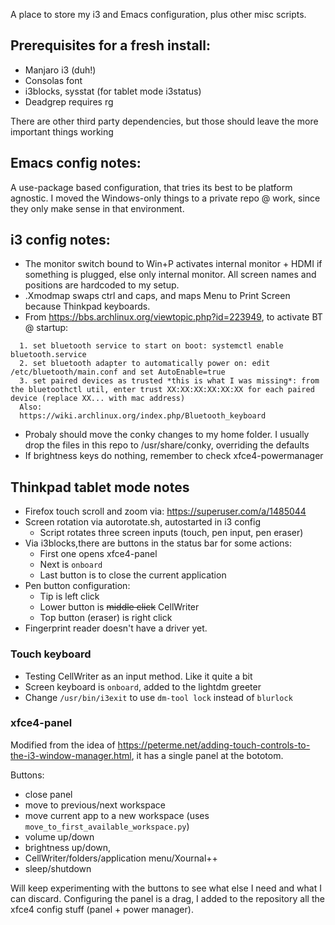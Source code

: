 A place to store my i3 and Emacs configuration, plus other misc scripts.

## Prerequisites for a fresh install:

* Manjaro i3 (duh!)
* Consolas font
* i3blocks, sysstat (for tablet mode i3status)
* Deadgrep requires rg

There are other third party dependencies, but those should leave the more important things working

## Emacs config notes:

A use-package based configuration, that tries its best to be platform agnostic. I moved the Windows-only things to a 
private repo @ work, since they only make sense in that environment.

## i3 config notes:

* The monitor switch bound to Win+P activates internal monitor + HDMI if something is plugged, else only internal monitor. All screen names and positions are hardcoded to my setup.
* .Xmodmap swaps ctrl and caps, and maps Menu to Print Screen because Thinkpad keyboards.
* From https://bbs.archlinux.org/viewtopic.php?id=223949, to activate BT @ startup:

```
  1. set bluetooth service to start on boot: systemctl enable bluetooth.service
  2. set bluetooth adapter to automatically power on: edit /etc/bluetooth/main.conf and set AutoEnable=true
  3. set paired devices as trusted *this is what I was missing*: from the bluetoothctl util, enter trust XX:XX:XX:XX:XX:XX for each paired device (replace XX... with mac address)
  Also:
  https://wiki.archlinux.org/index.php/Bluetooth_keyboard
```
* Probaly should move the conky changes to my home folder. I usually drop the files in this repo to /usr/share/conky, overriding the defaults
* If brightness keys do nothing, remember to check xfce4-powermanager

## Thinkpad tablet mode notes

* Firefox touch scroll and zoom via: https://superuser.com/a/1485044
* Screen rotation via autorotate.sh, autostarted in i3 config
  * Script rotates three screen inputs (touch, pen input, pen eraser)
* Via i3blocks,there are  buttons in the status bar for some actions:
  * First one opens xfce4-panel
  * Next is `onboard`
  * Last button is to close the current application
* Pen button configuration:
  * Tip is left click
  * Lower button is ~~middle click~~ CellWriter
  * Top button (eraser) is right click
* Fingerprint reader doesn't have a driver yet.

### Touch keyboard

* Testing CellWriter as an input method. Like it quite a bit
* Screen keyboard is `onboard`, added to the lightdm greeter
* Change `/usr/bin/i3exit` to use `dm-tool lock` instead of `blurlock`

### xfce4-panel

Modified from the idea of https://peterme.net/adding-touch-controls-to-the-i3-window-manager.html, it has a single panel at the bototom.

Buttons:
* close panel
* move to previous/next workspace
* move current app to a new workspace (uses `move_to_first_available_workspace.py`)
* volume up/down
* brightness up/down,
* CellWriter/folders/application menu/Xournal++
* sleep/shutdown

Will keep experimenting with the buttons to see what else I need and what I can discard. Configuring the panel is a drag, I added to the repository all the xfce4 config stuff (panel + power manager).
